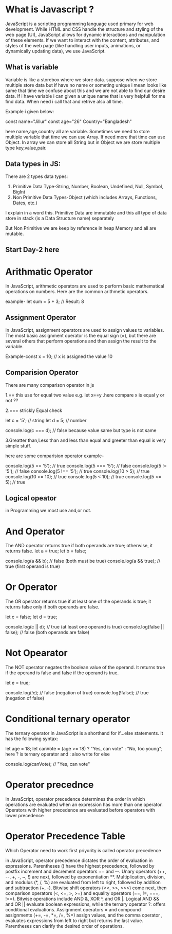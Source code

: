 # What is Javascript ?

JavaScript is a scripting programming language used primary for web development. While HTML and CSS handle the structure and styling of the web page (UI), JavaScript allows for dynamic interactions and manipulation of these elements. If we want to interact with the content, attributes, and styles of the web page (like handling user inputs, animations, or dynamically updating data), we use JavaScript.

## What is variable

Variable is like a storebox where we store data. suppose when we store multiple store data but if have no name or someting unique i mean looks like same that time we confuse about this and we are not able to find our desire data. If i have variable i can given a unique name that is very helpfull for me find data. When need i call that and retrive also all time.

Example i given below:


 const name="Jillur"
 const age="26"
 Country="Bangladesh"

 here name,age,country all are variable. Sometimes we need to store multiple variable that time we can use Array. If need more that time can use Object. In array we can store all String but in Object we are store multiple type key,value,pair.


 ## Data types in JS:

 There are 2 types data types:
 1. Primitive Data Type-String, Number, Boolean, Undefined, Null, Symbol, BigInt
 2. Non Primitive Data Types-Object (which includes Arrays, Functions, Dates, etc.)

 I explain in a word this. Primitive Data are immutable and this all type of data store in stack (is a Data Structure name) separately

 But Non Primitive we are keep by reference in heap Memory and all are mutable. 


## Start Day-2 here

# Arithmatic Operator

In JavaScript, arithmetic operators are used to perform basic mathematical operations on numbers. Here are the common arithmetic operators.

example-
let sum = 5 + 3;  // Result: 8

## Assignment Operator

In JavaScript, assignment operators are used to assign values to variables. The most basic assignment operator is the equal sign (=), but there are several others that perform operations and then assign the result to the variable.

Example-const x = 10;  // x is assigned the value 10

## Comparision Operator

There are many comparison operator in js

1.== this use for equal two value
e.g.  let x==y .here compare x is equal y or not ??

2.=== strickly Equal check

let c = '5'; // string
let d = 5;   // number

console.log(c === d); // false because value same but type is not same

3.Greatter than,Less than and less than equal and greeter than equal is very simple stuff.

here are some comparision operator example-

console.log(5 == '5');      // true
console.log(5 === '5');     // false
console.log(5 != '5');      // false
console.log(5 !== '5');     // true
console.log(10 > 5);        // true
console.log(10 >= 10);      // true
console.log(5 < 10);        // true
console.log(5 <= 5);        // true

## Logical opeator

in Programming we most use and,or not.

# And Operator
The AND operator returns true if both operands are true; otherwise, it returns false.
let a = true;
let b = false;

console.log(a && b); // false (both must be true)
console.log(a && true); // true (first operand is true)

# Or Operator

The OR operator returns true if at least one of the operands is true; it returns false only if both operands are false.

let c = false;
let d = true;

console.log(c || d); // true (at least one operand is true)
console.log(false || false); // false (both operands are false)

# Not Opearator

The NOT operator negates the boolean value of the operand. It returns true if the operand is false and false if the operand is true.

let e = true;

console.log(!e); // false (negation of true)
console.log(!false); // true (negation of false)


# Conditional ternary operator

The ternary operator in JavaScript is a shorthand for if...else statements. It has the following syntax:

let age = 18;
let canVote = (age >= 18) ? "Yes, can vote" : "No, too young"; here ? is ternary operator and : also write for else

console.log(canVote); // "Yes, can vote"

# Operator precednce

In JavaScript, operator precedence determines the order in which operations are evaluated when an expression has more than one operator. Operators with higher precedence are evaluated before operators with lower precedence

# Operator Precedence Table


Which Operator need to work first priyority is called operator precedence

in JavaScript, operator precedence dictates the order of evaluation in expressions. Parentheses () have the highest precedence, followed by postfix increment and decrement operators ++ and --. Unary operators (++, --, +, -, ~, !) are next, followed by exponentiation **. Multiplication, division, and modulus (*, /, %) are evaluated from left to right, followed by addition and subtraction (+, -). Bitwise shift operators (<<, >>, >>>) come next, then comparison operators (<, <=, >, >=) and equality operators (==, !=, ===, !==). Bitwise operations include AND &, XOR ^, and OR |. Logical AND && and OR || evaluate boolean expressions, while the ternary operator ?: offers conditional evaluations. Assignment operators = and compound assignments (+=, -=, *=, /=, %=) assign values, and the comma operator , evaluates expressions from left to right but returns the last value. Parentheses can clarify the desired order of operations.